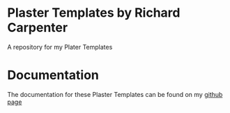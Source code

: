 # Plaster Templates by Richard Carpenter

A repository for my Plater Templates

# Documentation

The documentation for these Plaster Templates can be found on my [github page](https://artfulbodger.github.io/PlasterTemplates/)